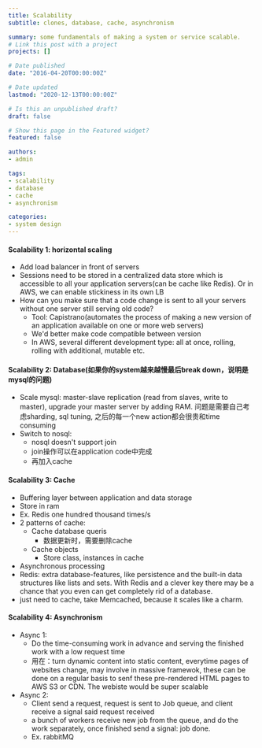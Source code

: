 ```yaml
---
title: Scalability
subtitle: clones, database, cache, asynchronism

summary: some fundamentals of making a system or service scalable.
# Link this post with a project
projects: []

# Date published
date: "2016-04-20T00:00:00Z"

# Date updated
lastmod: "2020-12-13T00:00:00Z"

# Is this an unpublished draft?
draft: false

# Show this page in the Featured widget?
featured: false

authors:
- admin

tags:
- scalability
- database
- cache
- asynchronism

categories:
- system design
---
```


#### Scalability 1: horizontal scaling
- Add load balancer in front of servers
- Sessions need to be stored in a centralized data store which is accessible to all your application servers(can be cache like Redis). Or in AWS, we can enable stickiness in its own LB
- How can you make sure that a code change is sent to all your servers without one server still serving old code?
    + Tool: Capistrano(automates the process of making a new version of an application available on one or more web servers)
	+ We'd better make code compatible between version
	+ In AWS, several different development type: all at once, rolling, rolling with additional, mutable etc.
	
#### Scalability 2: Database(如果你的system越来越慢最后break down，说明是mysql的问题)
- Scale mysql: master-slave replication (read from slaves, write to master), upgrade your master server by adding RAM. 问题是需要自己考虑sharding, sql tuning, 之后的每一个new action都会很贵和time consuming
- Switch to nosql: 
	+ nosql doesn't support join
	+ join操作可以在application code中完成
	+ 再加入cache

#### Scalability 3: Cache
- Buffering layer between application and data storage
- Store in ram
- Ex. Redis one hundred thousand times/s
- 2 patterns of cache:
	+ Cache database queris
		* 数据更新时，需要删除cache
	+ Cache objects
		* Store class, instances in cache
- Asynchronous processing
- Redis: extra database-features, like persistence and the built-in data structures like lists and sets. With Redis and a clever key there may be a chance that you even can get completely rid of a database.
- just need to cache, take Memcached, because it scales like a charm.

#### Scalability 4: Asynchronism
- Async 1:
	+ Do the time-consuming work in advance and serving the finished work with a low request time
	+ 用在：turn dynamic content into static content, everytime pages of websites change, may involve in massive framewok, these can be done on a regular basis to senf these pre-rendered HTML pages to AWS S3 or CDN. The webiste would be super scalable
- Async 2:
	+ Client send a request, request is sent to Job queue, and client receive a signal said request received
	+ a bunch of workers receive new job from the queue, and do the work separately, once finished send a signal: job done.
	+ Ex. rabbitMQ
